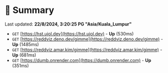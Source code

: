 # 📖 Summary
Last updated: **22/8/2024, 3:20:25 PG "Asia/Kuala_Lumpur"**

- `GET` [https://hst.ujol.dev](https://hst.ujol.dev) - **Up** (530ms)
- `GET` [https://reddviz.deno.dev/gimme](https://reddviz.deno.dev/gimme) - **Up** (1485ms)
- `GET` [https://reddviz.amar.kim/gimme](https://reddviz.amar.kim/gimme) - **Up** (681ms)
- `GET` [https://dumb.onrender.com](https://dumb.onrender.com) - **Up** (351ms)
